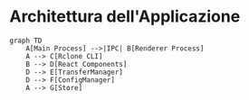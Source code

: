 # Architettura dell'Applicazione

```mermaid
graph TD
    A[Main Process] -->|IPC| B[Renderer Process]
    A --> C[Rclone CLI]
    B --> D[React Components]
    D --> E[TransferManager]
    D --> F[ConfigManager]
    A --> G[Store]
